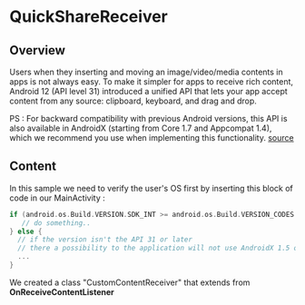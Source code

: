 # QuickShareReceiver

## Overview
Users when they inserting and moving an image/video/media contents in apps is not always easy. To make it simpler for apps to receive rich content, Android 12 (API level 31) introduced a unified API that lets your app accept content from any source: clipboard, keyboard, and drag and drop.

PS : For backward compatibility with previous Android versions, this API is also available in AndroidX (starting from Core 1.7 and Appcompat 1.4), which we recommend you use when implementing this functionality. [source](https://developer.android.com/guide/topics/input/receive-rich-content) 

## Content
In this sample we need to verify the user's OS first by inserting this block of code in our MainActivity :
```groovy
if (android.os.Build.VERSION.SDK_INT >= android.os.Build.VERSION_CODES.S) {
   // do something..
} else {
  // if the version isn't the API 31 or later
  // there a possibility to the application will not use AndroidX 1.5 or later
  ...
}
```

We created a class "CustomContentReceiver" that extends from <b>OnReceiveContentListener</b>
